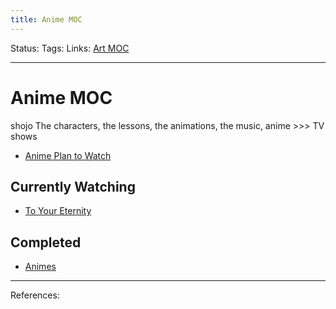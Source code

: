 ```yaml
---
title: Anime MOC
---
```

Status:
Tags:
Links: [Art MOC](out/art-moc.md)
___
# Anime MOC
shojo
The characters, the lessons, the animations, the music, anime >>> TV shows
- [Anime Plan to Watch](out/anime-plan-to-watch.md)
## Currently Watching
- [To Your Eternity](out/to-your-eternity.md)
## Completed
- [Animes](out/animes.md)

___
References: